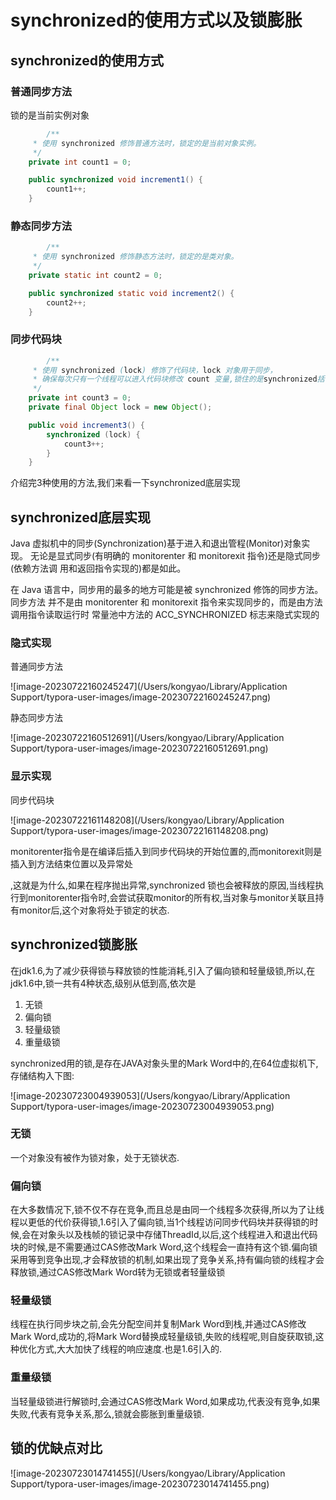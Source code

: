 # synchronized的使用方式以及锁膨胀

## synchronized的使用方式

### 普通同步方法

锁的是当前实例对象

```java
		/**
     * 使用 synchronized 修饰普通方法时，锁定的是当前对象实例。
     */
    private int count1 = 0;

    public synchronized void increment1() {
        count1++;
    }
```

### 静态同步方法

```java
		/**
     * 使用 synchronized 修饰静态方法时，锁定的是类对象。
     */
    private static int count2 = 0;

    public synchronized static void increment2() {
        count2++;
    }
```

### 同步代码块

```java
		/**
     * 使用 synchronized (lock) 修饰了代码块，lock 对象用于同步，
     * 确保每次只有一个线程可以进入代码块修改 count 变量,锁住的是synchronized括号里的对象
     */
    private int count3 = 0;
    private final Object lock = new Object();

    public void increment3() {
        synchronized (lock) {
            count3++;
        }
    }
```

介绍完3种使用的方法,我们来看一下synchronized底层实现

## synchronized底层实现

Java 虚拟机中的同步(Synchronization)基于进入和退出管程(Monitor)对象实现。 无论是显式同步(有明确的 monitorenter 和 monitorexit 指令)还是隐式同步(依赖方法调 用和返回指令实现的)都是如此。

在 Java 语言中，同步用的最多的地方可能是被 synchronized 修饰的同步方法。同步方法 并不是由 monitorenter 和 monitorexit 指令来实现同步的，而是由方法调用指令读取运行时 常量池中方法的 ACC_SYNCHRONIZED 标志来隐式实现的

### 隐式实现

普通同步方法

![image-20230722160245247](/Users/kongyao/Library/Application Support/typora-user-images/image-20230722160245247.png)

静态同步方法

![image-20230722160512691](/Users/kongyao/Library/Application Support/typora-user-images/image-20230722160512691.png)

### 显示实现

同步代码块

![image-20230722161148208](/Users/kongyao/Library/Application Support/typora-user-images/image-20230722161148208.png)

monitorenter指令是在编译后插入到同步代码块的开始位置的,而monitorexit则是插入到方法结束位置以及异常处

,这就是为什么,如果在程序抛出异常,synchronized 锁也会被释放的原因,当线程执行到monitorenter指令时,会尝试获取monitor的所有权,当对象与monitor关联且持有monitor后,这个对象将处于锁定的状态.

## synchronized锁膨胀

在jdk1.6,为了减少获得锁与释放锁的性能消耗,引入了偏向锁和轻量级锁,所以,在jdk1.6中,锁一共有4种状态,级别从低到高,依次是 

1. 无锁
2. 偏向锁
3. 轻量级锁
4. 重量级锁

synchronized用的锁,是存在JAVA对象头里的Mark Word中的,在64位虚拟机下,存储结构入下图:

![image-20230723004939053](/Users/kongyao/Library/Application Support/typora-user-images/image-20230723004939053.png)

### 无锁

一个对象没有被作为锁对象，处于无锁状态.

### 偏向锁

在大多数情况下,锁不仅不存在竞争,而且总是由同一个线程多次获得,所以为了让线程以更低的代价获得锁,1.6引入了偏向锁,当1个线程访问同步代码块并获得锁的时候,会在对象头以及栈帧的锁记录中存储ThreadId,以后,这个线程进入和退出代码块的时候,是不需要通过CAS修改Mark Word,这个线程会一直持有这个锁.偏向锁采用等到竞争出现,才会释放锁的机制,如果出现了竞争关系,持有偏向锁的线程才会释放锁,通过CAS修改Mark Word转为无锁或者轻量级锁

### 轻量级锁

线程在执行同步块之前,会先分配空间并复制Mark Word到栈,并通过CAS修改Mark Word,成功的,将Mark Word替换成轻量级锁,失败的线程呢,则自旋获取锁,这种优化方式,大大加快了线程的响应速度.也是1.6引入的.

### 重量级锁

当轻量级锁进行解锁时,会通过CAS修改Mark Word,如果成功,代表没有竞争,如果失败,代表有竞争关系,那么,锁就会膨胀到重量级锁.

## 锁的优缺点对比

![image-20230723014741455](/Users/kongyao/Library/Application Support/typora-user-images/image-20230723014741455.png)

